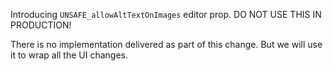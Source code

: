 Introducing `UNSAFE_allowAltTextOnImages` editor prop. 
DO NOT USE THIS IN PRODUCTION!

There is no implementation delivered as part of this change. But we will use it to wrap all the UI changes. 
